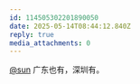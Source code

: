 ```yaml
---
id: 114505302201890050
date: 2025-05-14T08:44:12.840Z
reply: true
media_attachments: 0
---
```


[@sun](https://jiong.us/@sun) 广东也有，深圳有。

